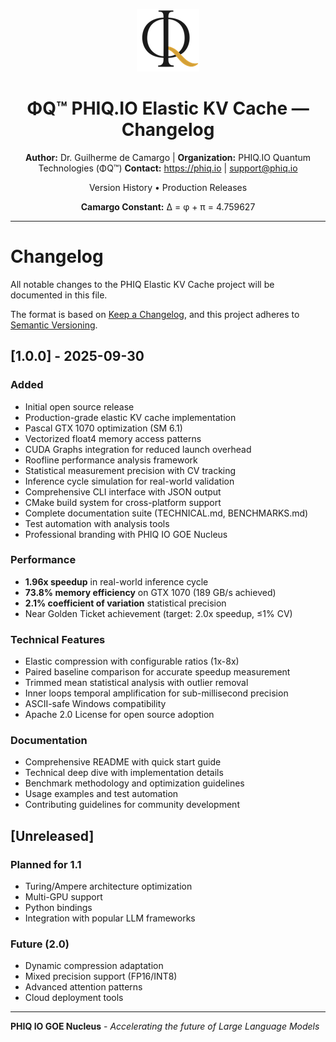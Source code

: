 <div align="center">

![ΦQ Logo](docs/assets/logo-phi-q-icon-100.png)

# ΦQ™ PHIQ.IO Elastic KV Cache — Changelog

**Author:** Dr. Guilherme de Camargo | **Organization:** PHIQ.IO Quantum Technologies (ΦQ™)
**Contact:** https://phiq.io | support@phiq.io

Version History • Production Releases

**Camargo Constant:** Δ = φ + π = 4.759627

</div>

---

# Changelog

All notable changes to the PHIQ Elastic KV Cache project will be documented in this file.

The format is based on [Keep a Changelog](https://keepachangelog.com/en/1.0.0/),
and this project adheres to [Semantic Versioning](https://semver.org/spec/v2.0.0.html).

## [1.0.0] - 2025-09-30

### Added

- Initial open source release
- Production-grade elastic KV cache implementation
- Pascal GTX 1070 optimization (SM 6.1)
- Vectorized float4 memory access patterns
- CUDA Graphs integration for reduced launch overhead
- Roofline performance analysis framework
- Statistical measurement precision with CV tracking
- Inference cycle simulation for real-world validation
- Comprehensive CLI interface with JSON output
- CMake build system for cross-platform support
- Complete documentation suite (TECHNICAL.md, BENCHMARKS.md)
- Test automation with analysis tools
- Professional branding with PHIQ IO GOE Nucleus

### Performance

- **1.96x speedup** in real-world inference cycle
- **73.8% memory efficiency** on GTX 1070 (189 GB/s achieved)
- **2.1% coefficient of variation** statistical precision
- Near Golden Ticket achievement (target: 2.0x speedup, ≤1% CV)

### Technical Features

- Elastic compression with configurable ratios (1x-8x)
- Paired baseline comparison for accurate speedup measurement
- Trimmed mean statistical analysis with outlier removal
- Inner loops temporal amplification for sub-millisecond precision
- ASCII-safe Windows compatibility
- Apache 2.0 License for open source adoption

### Documentation

- Comprehensive README with quick start guide
- Technical deep dive with implementation details
- Benchmark methodology and optimization guidelines
- Usage examples and test automation
- Contributing guidelines for community development

## [Unreleased]

### Planned for 1.1

- Turing/Ampere architecture optimization
- Multi-GPU support
- Python bindings
- Integration with popular LLM frameworks

### Future (2.0)

- Dynamic compression adaptation
- Mixed precision support (FP16/INT8)
- Advanced attention patterns
- Cloud deployment tools

---

**PHIQ IO GOE Nucleus** - _Accelerating the future of Large Language Models_
